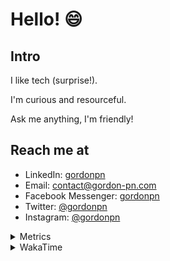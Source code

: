 # Hello! 😄

## Intro

I like tech (surprise!).

I'm curious and resourceful.

Ask me anything, I'm friendly!

## Reach me at

- LinkedIn: [gordonpn](https://www.linkedin.com/in/gordonpn/)
- Email: [contact@gordon-pn.com](mailto:contact@gordon-pn.com)
- Facebook Messenger: [gordonpn](https://www.messenger.com/t/Gordonpn)
- Twitter: [@gordonpn](https://twitter.com/Gordonpn)
- Instagram: [@gordonpn](https://www.instagram.com/gordonpn/)

<details>
  <summary>Metrics</summary>

  <img align="center" src="https://github.com/gordonpn/gordonpn/blob/master/github-metrics.svg" alt="GitHub Metrics">

</details>

<details>
  <summary>WakaTime</summary>

  <!--START_SECTION:waka-->
📊 **This Week I Spent My Time On** 

```text
💬 Programming Languages: 
Java                     3 hrs 49 mins       ██████████████████░░░░░░░   72.71 % 
Other                    37 mins             ███░░░░░░░░░░░░░░░░░░░░░░   11.99 % 
XML                      31 mins             ██░░░░░░░░░░░░░░░░░░░░░░░   09.89 % 
Brazil Dependency Config 15 mins             █░░░░░░░░░░░░░░░░░░░░░░░░   04.79 % 
Bash                     1 min               ░░░░░░░░░░░░░░░░░░░░░░░░░   00.53 % 

🔥 Editors: 
IntelliJ IDEA            4 hrs 37 mins       ██████████████████████░░░   88.01 % 
VS Code                  37 mins             ███░░░░░░░░░░░░░░░░░░░░░░   11.99 % 
```


 Last Updated on 06/10/2024 10:22:58 UTC
<!--END_SECTION:waka-->
</details>
